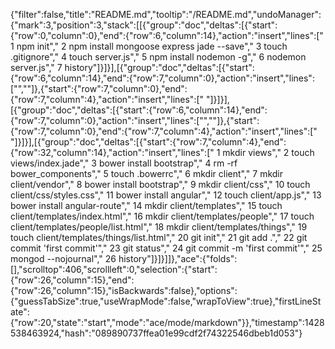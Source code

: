 {"filter":false,"title":"README.md","tooltip":"/README.md","undoManager":{"mark":3,"position":3,"stack":[[{"group":"doc","deltas":[{"start":{"row":0,"column":0},"end":{"row":6,"column":14},"action":"insert","lines":["    1  npm init","    2  npm install mongoose express jade --save","    3  touch .gitignore","    4  touch server.js","    5  npm install nodemon -g","    6  nodemon server.js","    7  history"]}]}],[{"group":"doc","deltas":[{"start":{"row":6,"column":14},"end":{"row":7,"column":0},"action":"insert","lines":["",""]},{"start":{"row":7,"column":0},"end":{"row":7,"column":4},"action":"insert","lines":["    "]}]}],[{"group":"doc","deltas":[{"start":{"row":6,"column":14},"end":{"row":7,"column":0},"action":"insert","lines":["",""]},{"start":{"row":7,"column":0},"end":{"row":7,"column":4},"action":"insert","lines":["    "]}]}],[{"group":"doc","deltas":[{"start":{"row":7,"column":4},"end":{"row":32,"column":14},"action":"insert","lines":["    1  mkdir views","    2  touch views/index.jade","    3  bower install bootstrap","    4  rm -rf bower_components","    5  touch .bowerrc","    6  mkdir client","    7  mkdir client/vendor","    8  bower install bootstrap","    9  mkdir client/css","   10  touch client/css/styles.css","   11  bower install angular","   12  touch client/app.js","   13  bower install angular-route","   14  mkdir client/templates","   15  touch client/templates/index.html","   16  mkdir client/templates/people","   17  touch client/templates/people/list.html","   18  mkdir client/templates/things","   19  touch client/templates/things/list.html","   20  git init","   21  git add .","   22  git commit 'first commit'","   23  git status","   24  git commit -m 'first commit'","   25  mongod --nojournal","   26  history"]}]}]]},"ace":{"folds":[],"scrolltop":406,"scrollleft":0,"selection":{"start":{"row":26,"column":15},"end":{"row":26,"column":15},"isBackwards":false},"options":{"guessTabSize":true,"useWrapMode":false,"wrapToView":true},"firstLineState":{"row":20,"state":"start","mode":"ace/mode/markdown"}},"timestamp":1428538463924,"hash":"089890737ffea01e99cdf2f74322546dbeb1d053"}